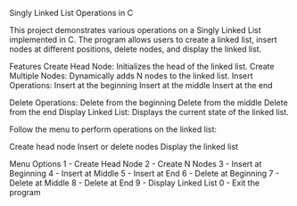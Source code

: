 Singly Linked List Operations in C

This project demonstrates various operations on a Singly Linked List implemented in C. The program allows users to create a linked list, insert nodes at different positions, delete nodes, and display the linked list.

Features
Create Head Node: Initializes the head of the linked list.
Create Multiple Nodes: Dynamically adds N nodes to the linked list.
Insert Operations:
Insert at the beginning
Insert at the middle
Insert at the end

Delete Operations:
Delete from the beginning
Delete from the middle
Delete from the end
Display Linked List: Displays the current state of the linked list.

Follow the menu to perform operations on the linked list:

Create head node
Insert or delete nodes
Display the linked list

Menu Options
1 - Create Head Node
2 - Create N Nodes
3 - Insert at Beginning
4 - Insert at Middle
5 - Insert at End
6 - Delete at Beginning
7 - Delete at Middle
8 - Delete at End
9 - Display Linked List
0 - Exit the program
